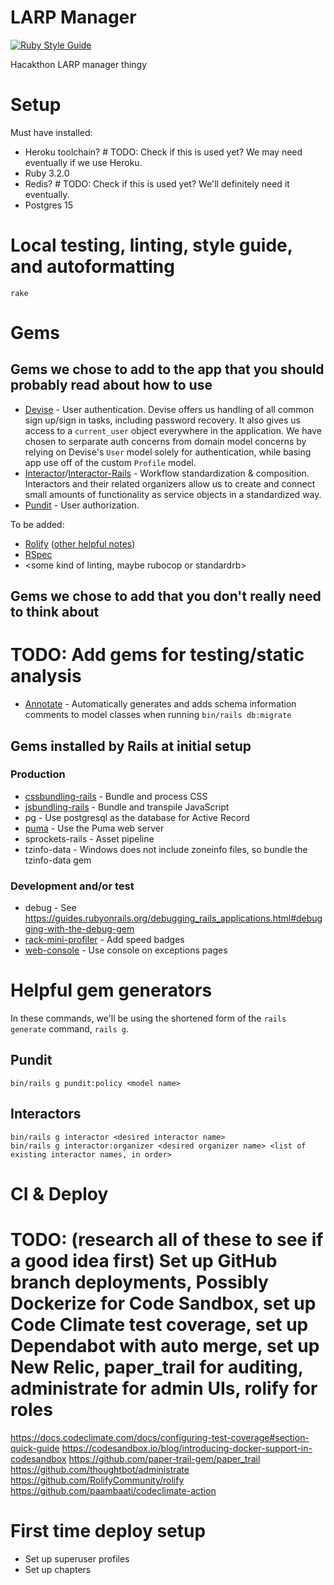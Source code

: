 # LARP Manager

[![Ruby Style Guide](https://img.shields.io/badge/code_style-standard-brightgreen.svg)](https://github.com/testdouble/standard)

Hacakthon LARP manager thingy

# Setup
Must have installed:
* Heroku toolchain? # TODO: Check if this is used yet? We may need eventually if we use Heroku.
* Ruby 3.2.0
* Redis? # TODO: Check if this is used yet? We'll definitely need it eventually.
* Postgres 15

# Local testing, linting, style guide, and autoformatting
```
rake
```

# Gems
## Gems we chose to add to the app that you should probably read about how to use
* [Devise](https://github.com/heartcombo/devise) - User authentication. Devise offers us handling of all common sign up/sign in tasks, including password recovery. It also gives us access to a `current_user` object everywhere in the application. We have chosen to serparate auth concerns from domain model concerns by relying on Devise's `User` model solely for authentication, while basing app use off of the custom `Profile` model.
* [Interactor](https://github.com/collectiveidea/interactor)/[Interactor-Rails](https://github.com/collectiveidea/interactor-rails) - Workflow standardization & composition. Interactors and their related organizers allow us to create and connect small amounts of functionality as service objects in a standardized way.
* [Pundit](https://github.com/varvet/pundit) - User authorization.

To be added:
* [Rolify](https://github.com/RolifyCommunity/rolify) ([other helpful notes](https://github.com/RolifyCommunity/rolify/wiki/Usage))
* [RSpec](https://github.com/rspec/rspec-rails)
* <some kind of linting, maybe rubocop or standardrb>

## Gems we chose to add that you don't really need to think about
# TODO: Add gems for testing/static analysis
* [Annotate](https://github.com/ctran/annotate_models) - Automatically generates and adds schema information comments to model classes when running `bin/rails db:migrate`

## Gems installed by Rails at initial setup
### Production
* [cssbundling-rails](https://github.com/rails/cssbundling-rails) - Bundle and process CSS
* [jsbundling-rails](https://github.com/rails/jsbundling-rails) - Bundle and transpile JavaScript
* pg - Use postgresql as the database for Active Record
* [puma](https://github.com/puma/puma) - Use the Puma web server
* sprockets-rails - Asset pipeline
* tzinfo-data - Windows does not include zoneinfo files, so bundle the tzinfo-data gem

### Development and/or test
* debug - See https://guides.rubyonrails.org/debugging_rails_applications.html#debugging-with-the-debug-gem
* [rack-mini-profiler](https://github.com/MiniProfiler/rack-mini-profiler) - Add speed badges
* [web-console](https://github.com/rails/web-console) - Use console on exceptions pages

# Helpful gem generators
In these commands, we'll be using the shortened form of the `rails generate` command, `rails g`.
## Pundit
```
bin/rails g pundit:policy <model name>
```

## Interactors
```
bin/rails g interactor <desired interactor name>
bin/rails g interactor:organizer <desired organizer name> <list of existing interactor names, in order>
```

# CI & Deploy
# TODO: (research all of these to see if a good idea first) Set up GitHub branch deployments, Possibly Dockerize for Code Sandbox, set up Code Climate test coverage, set up Dependabot with auto merge, set up New Relic, paper_trail for auditing, administrate for admin UIs, rolify for roles

https://docs.codeclimate.com/docs/configuring-test-coverage#section-quick-guide
https://codesandbox.io/blog/introducing-docker-support-in-codesandbox
https://github.com/paper-trail-gem/paper_trail
https://github.com/thoughtbot/administrate
https://github.com/RolifyCommunity/rolify
https://github.com/paambaati/codeclimate-action


# First time deploy setup
* Set up superuser profiles
* Set up chapters
